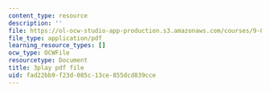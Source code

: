 ```yaml
---
content_type: resource
description: ''
file: https://ol-ocw-studio-app-production.s3.amazonaws.com/courses/9-04-sensory-systems-fall-2013/fad22bb9f23d085c13ce855dcd839cce_t4IA4GsLMEk.pdf
file_type: application/pdf
learning_resource_types: []
ocw_type: OCWFile
resourcetype: Document
title: 3play pdf file
uid: fad22bb9-f23d-085c-13ce-855dcd839cce
---
```

